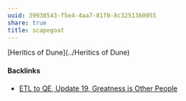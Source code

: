 ```yaml
---
uuid: 39930543-f5e4-4aa7-81f0-8c3251360055
share: true
title: scapegoat
---
```

[Heritics of Dune](../Heritics of Dune)

#### Backlinks

* [ETL to QE, Update 19, Greatness is Other People](/9e00b380-91e7-4092-98fd-838dc5fd21d8)